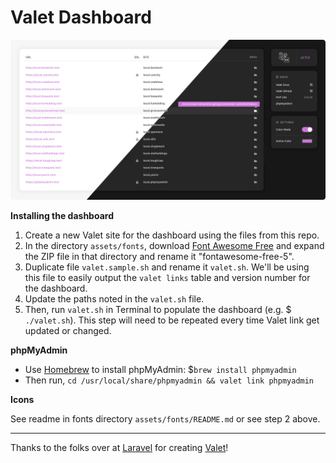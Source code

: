 # Valet Dashboard

![screenshot](assets/img/screenshot.png)

**Installing the dashboard**

1. Create a new Valet site for the dashboard using the files from this repo.
2. In the directory `assets/fonts`, download [Font Awesome Free](https://fontawesome.com/how-to-use/on-the-web/setup/hosting-font-awesome-yourself) and expand the ZIP file in that directory and rename it "fontawesome-free-5".
3. Duplicate file `valet.sample.sh` and rename it `valet.sh`. We'll be using this file to easily output the `valet links` table and version number for the dashboard.
4. Update the paths noted in the `valet.sh` file.
5. Then, run `valet.sh` in Terminal to populate the dashboard (e.g. $ `./valet.sh`). This step will need to be repeated every time Valet link get updated or changed.


**phpMyAdmin**

- Use [Homebrew](https://brew.sh/) to install phpMyAdmin: $`brew install phpmyadmin`
- Then run, `cd /usr/local/share/phpmyadmin && valet link phpmyadmin`


**Icons**

See readme in fonts directory `assets/fonts/README.md` or see step 2 above.

---

Thanks to the folks over at [Laravel](https://laravel.com/) for creating [Valet](https://laravel.com/docs/valet)!
